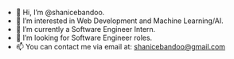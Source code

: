 - 👋 Hi, I’m @shanicebandoo.
- 👀 I’m interested in Web Development and Machine Learning/AI.
- 🌱 I’m currently a Software Engineer Intern.
- 💞️ I’m looking for Software Engineer roles.
- 📫 You can contact me via email at: shanicebandoo@gmail.com

<!---
shanicebandoo/shanicebandoo is a ✨ special ✨ repository because its `README.md` (this file) appears on your GitHub profile.
You can click the Preview link to take a look at your changes.
--->
